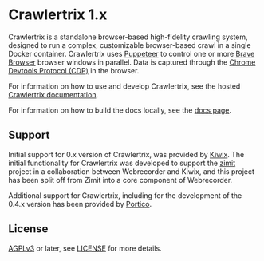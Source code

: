 # Crawlertrix 1.x

Crawlertrix is a standalone browser-based high-fidelity crawling system, designed to run a complex, customizable browser-based crawl in a single Docker container. Crawlertrix uses [Puppeteer](https://github.com/puppeteer/puppeteer) to control one or more [Brave Browser](https://brave.com/) browser windows in parallel. Data is captured through the [Chrome Devtools Protocol (CDP)](https://chromedevtools.github.io/devtools-protocol/) in the browser.

For information on how to use and develop Crawlertrix, see the hosted [Crawlertrix documentation](https://crawler.docs.browsertrix.com).

For information on how to build the docs locally, see the [docs page](docs/docs/develop/docs.md).


## Support
Initial support for 0.x version of Crawlertrix, was provided by [Kiwix](https://kiwix.org/). The initial functionality for Crawlertrix was developed to support the [zimit](https://github.com/openzim/zimit) project in a collaboration between Webrecorder and Kiwix, and this project has been split off from Zimit into a core component of Webrecorder.

Additional support for Crawlertrix, including for the development of the 0.4.x version has been provided by [Portico](https://www.portico.org/).

## License

[AGPLv3](https://www.gnu.org/licenses/agpl-3.0) or later, see [LICENSE](LICENSE) for more details.
